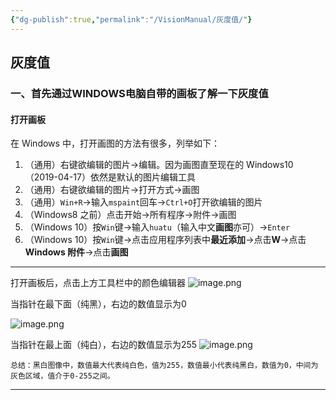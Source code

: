 ```yaml
---
{"dg-publish":true,"permalink":"/VisionManual/灰度值/"}
---
```


## 灰度值

### 一、首先通过WINDOWS电脑自带的画板了解一下灰度值

#### 打开画板
在 Windows 中，打开画图的方法有很多，列举如下：

1. （通用）右键欲编辑的图片->编辑。因为画图直至现在的 Windows10（2019-04-17）依然是默认的图片编辑工具
2. （通用）右键欲编辑的图片->打开方式->画图
3. （通用）`Win+R`->输入`mspaint`回车->`Ctrl+O`打开欲编辑的图片
4. （Windows8 之前）点击开始->所有程序->附件->画图
5. （Windows 10）按`Win`键->输入`huatu`（输入中文**画图**亦可）->`Enter`
6. （Windows 10）按`Win`键->点击应用程序列表中**最近添加**->点击**W**->点击**Windows 附件**->点击**画图**

---

打开画板后，点击上方工具栏中的颜色编辑器
![image.png](https://tc.jisicn.top/img/202410241457651.png)

当指针在最下面（纯黑），右边的数值显示为0

![image.png](https://tc.jisicn.top/img/202410241456571.png)

当指针在最上面（纯白），右边的数值显示为255
![image.png](https://tc.jisicn.top/img/202410241457041.png)

	总结：黑白图像中，数值最大代表纯白色，值为255，数值最小代表纯黑白，数值为0，中间为灰色区域，值介于0-255之间。

---

